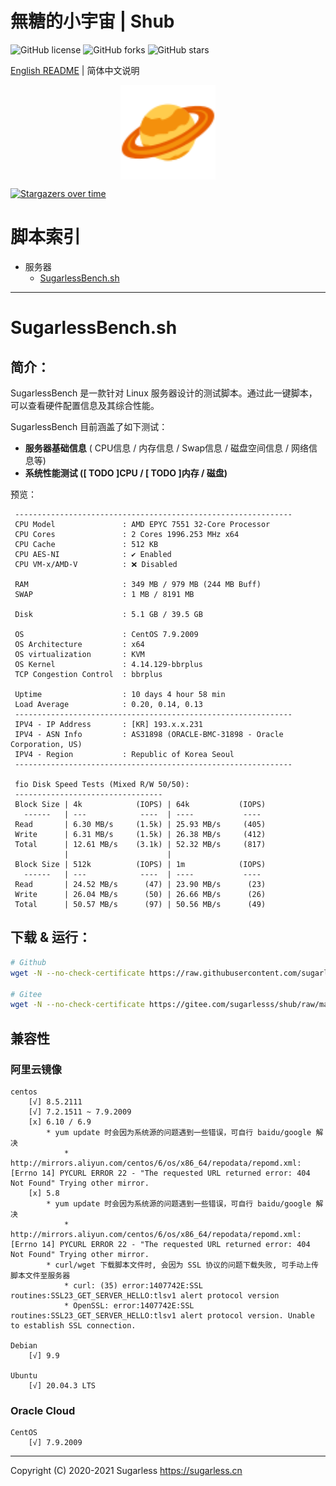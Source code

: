 # 無糖的小宇宙 | Shub

![GitHub license](https://img.shields.io/github/license/sugarlesss/shub)
![GitHub forks](https://img.shields.io/github/forks/sugarlesss/shub)
![GitHub stars](https://img.shields.io/github/stars/sugarlesss/shub)

[English README](https://github.com/sugarlesss/shub/blob/main/README.md) | 简体中文说明

<div align="center">
    <img src="./sugarless.svg" width="30%" height="30%" align="center">
</div>

[![Stargazers over time](https://starchart.cc/sugarlesss/shub.svg)](https://starchart.cc/sugarlesss/shub)

# 脚本索引

* 服务器
  * [SugarlessBench.sh](#SugarlessBenchsh)

---

# SugarlessBench.sh

## 简介：

SugarlessBench 是一款针对 Linux 服务器设计的测试脚本。通过此一键脚本，可以查看硬件配置信息及其综合性能。

SugarlessBench 目前涵盖了如下测试：

- **服务器基础信息** ( CPU信息 / 内存信息 / Swap信息 / 磁盘空间信息 / 网络信息等)
- **系统性能测试 ([ TODO ]CPU / [ TODO ]内存 / 磁盘)**

预览：

```
 -------------------------------------------------------------- 
 CPU Model               : AMD EPYC 7551 32-Core Processor
 CPU Cores               : 2 Cores 1996.253 MHz x64
 CPU Cache               : 512 KB 
 CPU AES-NI              : ✔ Enabled
 CPU VM-x/AMD-V          : ❌ Disabled

 RAM                     : 349 MB / 979 MB (244 MB Buff)
 SWAP                    : 1 MB / 8191 MB

 Disk                    : 5.1 GB / 39.5 GB 

 OS                      : CentOS 7.9.2009
 OS Architecture         : x64
 OS virtualization       : KVM
 OS Kernel               : 4.14.129-bbrplus
 TCP Congestion Control  : bbrplus

 Uptime                  : 10 days 4 hour 58 min
 Load Average            : 0.20, 0.14, 0.13
 -------------------------------------------------------------- 
 IPV4 - IP Address       : [KR] 193.x.x.231
 IPV4 - ASN Info         : AS31898 (ORACLE-BMC-31898 - Oracle Corporation, US)
 IPV4 - Region           : Republic of Korea Seoul 
 -------------------------------------------------------------- 

 fio Disk Speed Tests (Mixed R/W 50/50):
 ---------------------------------
 Block Size | 4k            (IOPS) | 64k           (IOPS)
   ------   | ---            ----  | ----           ---- 
 Read       | 6.30 MB/s     (1.5k) | 25.93 MB/s     (405)
 Write      | 6.31 MB/s     (1.5k) | 26.38 MB/s     (412)
 Total      | 12.61 MB/s    (3.1k) | 52.32 MB/s     (817)
            |                      |                     
 Block Size | 512k          (IOPS) | 1m            (IOPS)
   ------   | ---            ----  | ----           ---- 
 Read       | 24.52 MB/s      (47) | 23.90 MB/s      (23)
 Write      | 26.04 MB/s      (50) | 26.66 MB/s      (26)
 Total      | 50.57 MB/s      (97) | 50.56 MB/s      (49)
```



## 下载 & 运行：

```bash
# Github
wget -N --no-check-certificate https://raw.githubusercontent.com/sugarlesss/shub/main/SugarlessBench/SuagrlessBench.sh && chmod +x SuagrlessBench.sh && bash SuagrlessBench.sh fast

# Gitee
wget -N --no-check-certificate https://gitee.com/sugarlesss/shub/raw/main/SugarlessBench/SuagrlessBench.sh && chmod +x SuagrlessBench.sh && bash SuagrlessBench.sh fast
```

## 兼容性

### 阿里云镜像

```
centos
	[√] 8.5.2111
	[√] 7.2.1511 ~ 7.9.2009
	[x] 6.10 / 6.9
		* yum update 时会因为系统源的问题遇到一些错误，可自行 baidu/google 解决
			* http://mirrors.aliyun.com/centos/6/os/x86_64/repodata/repomd.xml: [Errno 14] PYCURL ERROR 22 - "The requested URL returned error: 404 Not Found" Trying other mirror.
	[x] 5.8
		* yum update 时会因为系统源的问题遇到一些错误，可自行 baidu/google 解决
			* http://mirrors.aliyun.com/centos/6/os/x86_64/repodata/repomd.xml: [Errno 14] PYCURL ERROR 22 - "The requested URL returned error: 404 Not Found" Trying other mirror.
		* curl/wget 下载脚本文件时, 会因为 SSL 协议的问题下载失败, 可手动上传脚本文件至服务器
			* curl: (35) error:1407742E:SSL routines:SSL23_GET_SERVER_HELLO:tlsv1 alert protocol version
			* OpenSSL: error:1407742E:SSL routines:SSL23_GET_SERVER_HELLO:tlsv1 alert protocol version. Unable to establish SSL connection.

Debian
	[√] 9.9

Ubuntu
	[√] 20.04.3 LTS
```

### Oracle Cloud

```
CentOS
	[√] 7.9.2009
```



---
Copyright (C) 2020-2021 Sugarless <https://sugarless.cn>